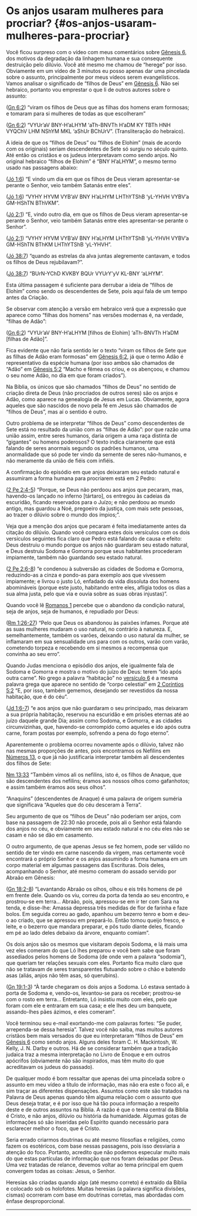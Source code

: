 # Os anjos usaram mulheres para procriar? {#os-anjos-usaram-mulheres-para-procriar}

Você ficou surpreso com o vídeo com meus comentários sobre [Gênesis 6](http://bibliaonline.com.br/acf/gn/6), dos motivos da degradação da linhagem humana e sua consequente destruição pelo dilúvio. Você até mesmo me chamou de “herege” por isso. Obviamente em um vídeo de 3 minutos eu posso apenas dar uma pincelada sobre o assunto, principalmente por meus vídeos serem evangelísticos. Vamos analisar o significado de “filhos de Deus” em [Gênesis 6](http://bibliaonline.com.br/acf/gn/6). Não sei hebraico, portanto vou emprestar o que li de outros autores sobre o assunto:

([Gn 6:2](http://bibliaonline.com.br/acf/gn/6/2)) “viram os filhos de Deus que as filhas dos homens eram formosas; e tomaram para si mulheres de todas as que escolheram”

([Gn 6:2](http://bibliaonline.com.br/acf/gn/6/2)) “VYUr’aV BNY-H’aLHYM ‘aTh-BNVTh H’aDM KY TBTh HNH VYQChV LHM NShYM MKL ‘aShUr BChUrV”. (Transliteração do hebraico).

A ideia de que os “filhos de Deus” ou “filhos de Elohim” (mais de acordo com os originais) seriam descendentes de Sete só surgiu no século quinto. Até então os cristãos e os judeus interpretavam como sendo anjos. No original hebraico “filhos de Elohim” é “BNY H’aLHYM”, o mesmo termo usado nas passagens abaixo:

([Jó 1:6](http://bibliaonline.com.br/acf/jó/1/6)) “E vindo um dia em que os filhos de Deus vieram apresentar-se perante o Senhor, veio também Satanás entre eles”.

([Jó 1:6](http://bibliaonline.com.br/acf/jó/1/6)) “VYHY HYVM VYB’aV BNY H’aLHYM LHThYTShB ‘yL-YHVH VYBV’a GM-HShTN BThVKM”.

([Jó 2:1](http://bibliaonline.com.br/acf/jó/2/1)) “E, vindo outro dia, em que os filhos de Deus vieram apresentar-se perante o Senhor, veio também Satanás entre eles apresentar-se perante o Senhor”.

([Jó 2:1](http://bibliaonline.com.br/acf/jó/2/1)) “VYHY HYVM VYB’aV BNY H’aLHYM LHThYTShB ‘yL-YHVH VYBV’a GM-HShTN BThKM LHThYTShB ‘yL-YHVH”.

([Jó 38:7](http://bibliaonline.com.br/acf/jó/38/7)) “quando as estrelas da alva juntas alegremente cantavam, e todos os filhos de Deus rejubilavam?”.

([Jó 38:7](http://bibliaonline.com.br/acf/jó/38/7)) “BUrN-YChD KVKBY BQUr VYUrY’yV KL-BNY ‘aLHYM”.

Esta última passagem é suficiente para derrubar a ideia de “filhos de Elohim” como sendo os descendentes de Sete, pois aqui fala de um tempo antes da Criação.

Se observar com atenção a versão em hebraico verá que a expressão que aparece como “filhas dos homens” nas versões modernas é, na verdade, “filhas de Adão”:

([Gn 6:2](http://bibliaonline.com.br/acf/gn/6/2)) “VYUr’aV BNY-H’aLHYM [filhos de Elohim] ‘aTh-BNVTh H’aDM [filhas de Adão]”.

Fica evidente que não faria sentido ler o texto “viram os filhos de Sete que as filhas de Adão eram formosas” em [Gênesis 6:2](http://bibliaonline.com.br/acf/gn/6/2), já que o termo Adão é representativo da espécie humana (por isso ambos são chamados de “Adão” em [Gênesis 5:2](http://bibliaonline.com.br/acf/gn/5/2) “Macho e fêmea os criou, e os abençoou, e chamou o seu nome Adão, no dia em que foram criados”).

Na Bíblia, os únicos que são chamados “filhos de Deus” no sentido de criação direta de Deus (não procriados de outros seres) são os anjos e Adão, como aparece na genealogia de Jesus em Lucas. Obviamente, agora aqueles que são nascidos de novo pela fé em Jesus são chamados de “filhos de Deus”, mas aí o sentido é outro.

Outro problema de se interpretar “filhos de Deus” como descendentes de Sete está no resultado da união com as “filhas de Adão”: por que razão uma união assim, entre seres humanos, daria origem a uma raça distinta de “gigantes” ou homens poderosos? O texto indica claramente que está falando de seres anormais segundo os padrões humanos, uma anormalidade que só pode ter vindo da semente de seres não-humanos, e não meramente da união de fiéis com infiéis.

A confirmação do episódio em que anjos deixaram seu estado natural e assumiram a forma humana para procriarem está em 2 Pedro:

([2 Pe 2:4-5](http://bibliaonline.com.br/acf/2pe/2/4-5)) “Porque, se Deus não perdoou aos anjos que pecaram, mas, havendo-os lançado no inferno [tártaro], os entregou às cadeias da escuridão, ficando reservados para o Juízo; e não perdoou ao mundo antigo, mas guardou a Noé, pregoeiro da justiça, com mais sete pessoas, ao trazer o dilúvio sobre o mundo dos ímpios;”.

Veja que a menção dos anjos que pecaram é feita imediatamente antes da citação do dilúvio. Quando você compara estes dois versículos com os dois versículos seguintes fica claro que Pedro está falando de causa e efeito: Deus destruiu o mundo porque os anjos não guardaram seu estado natural, e Deus destruiu Sodoma e Gomorra porque seus habitantes procederam impiamente, também não guardando seu estado natural.

([2 Pe 2:6-8](http://bibliaonline.com.br/acf/2pe/2/6-8)) “e condenou à subversão as cidades de Sodoma e Gomorra, reduzindo-as a cinza e pondo-as para exemplo aos que vivessem impiamente; e livrou o justo Ló, enfadado da vida dissoluta dos homens abomináveis (porque este justo, habitando entre eles, afligia todos os dias a sua alma justa, pelo que via e ouvia sobre as suas obras injustas)”.

Quando você lê [Romanos 1](http://bibliaonline.com.br/acf/rm/1) percebe que o abandono da condição natural, seja de anjos, seja de humanos, é repudiado por Deus:

([Rm 1:26-27](http://bibliaonline.com.br/acf/rm/1/26-27)) “Pelo que Deus os abandonou às paixões infames. Porque até as suas mulheres mudaram o uso natural, no contrário à natureza. E, semelhantemente, também os varões, deixando o uso natural da mulher, se inflamaram em sua sensualidade uns para com os outros, varão com varão, cometendo torpeza e recebendo em si mesmos a recompensa que convinha ao seu erro”.

Quando Judas menciona o episódio dos anjos, ele igualmente fala de Sodoma e Gomorra e mostra o motivo do juízo de Deus: terem “ido após outra carne”. No grego a palavra “habitação” no [versículo 6](http://bibliaonline.com.br/acf/jd/1/6) é a mesma palavra grega que aparece no sentido de “corpo celestial” em [2 Coríntios 5:2](http://bibliaonline.com.br/acf/2co/5/2) “E, por isso, também gememos, desejando ser revestidos da nossa habitação, que é do céu”.

([Jd 1:6-7](http://bibliaonline.com.br/acf/jd/1/6-7)) “e aos anjos que não guardaram o seu principado, mas deixaram a sua própria habitação, reservou na escuridão e em prisões eternas até ao juízo daquele grande Dia; assim como Sodoma, e Gomorra, e as cidades circunvizinhas, que, havendo-se corrompido como aqueles e ido após outra carne, foram postas por exemplo, sofrendo a pena do fogo eterno”.

Aparentemente o problema ocorreu novamente após o dilúvio, talvez não nas mesmas proporções de antes, pois encontramos os Nefilins em [Números 13](http://bibliaonline.com.br/acf/nm/13), o que já não justificaria interpretar também ali descendentes dos filhos de Sete:

[Nm 13:33](http://bibliaonline.com.br/acf/nm/13/33) “Também vimos ali os nefilins, isto é, os filhos de Anaque, que são descendentes dos nefilins; éramos aos nossos olhos como gafanhotos; e assim também éramos aos seus olhos”.

“Anaquins” (descendentes de Anaque) é uma palavra de origem suméria que significava “Aqueles que do céu desceram à Terra”.

Seu argumento de que os “filhos de Deus” não poderiam ser anjos, com base na passagem de 22:30 não procede, pois ali o Senhor está falando dos anjos no céu, e obviamente em seu estado natural e no céu eles não se casam e não se dão em casamento.

O outro argumento, de que apenas Jesus se fez homem, pode ser válido no sentido de ter vindo em carne nascendo da virgem, mas certamente você encontrará o próprio Senhor e os anjos assumindo a forma humana em um corpo material em algumas passagens das Escrituras. Dois deles, acompanhando o Senhor, até mesmo comeram do assado servido por Abraão em Gênesis:

([Gn 18:2-8](http://bibliaonline.com.br/acf/gn/18/2-8)) “Levantando Abraão os olhos, olhou e eis três homens de pé em frente dele. Quando os viu, correu da porta da tenda ao seu encontro, e prostrou-se em terra... Abraão, pois, apressou-se em ir ter com Sara na tenda, e disse-lhe: Amassa depressa três medidas de flor de farinha e faze bolos. Em seguida correu ao gado, apanhou um bezerro tenro e bom e deu-o ao criado, que se apressou em prepará-lo. Então tomou queijo fresco, e leite, e o bezerro que mandara preparar, e pôs tudo diante deles, ficando em pé ao lado deles debaixo da árvore, enquanto comiam”.

Os dois anjos são os mesmos que visitaram depois Sodoma, e lá mais uma vez eles comeram do que Ló lhes preparou e você bem sabe que foram assediados pelos homens de Sodoma (de onde vem a palavra “sodomia”), que queriam ter relações sexuais com eles. Portanto fica muito claro que não se tratavam de seres transparentes flutuando sobre o chão e batendo asas (aliás, anjos não têm asas, só querubins).

([Gn 19:1-3](http://bibliaonline.com.br/acf/gn/19/1-3)) “À tarde chegaram os dois anjos a Sodoma. Ló estava sentado à porta de Sodoma e, vendo-os, levantou-se para os receber; prostrou-se com o rosto em terra... Entretanto, Ló insistiu muito com eles, pelo que foram com ele e entraram em sua casa; e ele lhes deu um banquete, assando-lhes pães ázimos, e eles comeram”.

Você terminou seu e-mail exortando-me com palavras fortes: “Se puder, arrependa-se dessa heresia”. Talvez você não saiba, mas muitos autores cristãos bem mais versados do que eu interpretaram “filhos de Deus” em [Gênesis 6](http://bibliaonline.com.br/acf/gn/6) como sendo anjos. Alguns deles foram C. H. Mackintosh, W. Kelly, J. N. Darby e outros. Há de se considerar também que a tradição judaica traz a mesma interpretação no Livro de Enoque e em outros apócrifos (obviamente não são inspirados, mas têm muito do que acreditavam os judeus do passado).

De qualquer modo é bom ressaltar que apenas dei uma pincelada sobre o assunto em meu vídeo a título de informação, mas não era este o foco ali, e sim traçar as diferentes dispensações. Assuntos como este são tratados na Palavra de Deus apenas quando têm alguma relação com o assunto que Deus deseja tratar, e é por isso que há tão pouca informação a respeito deste e de outros assuntos na Bíblia. A razão é que o tema central da Bíblia é Cristo, e não anjos, dilúvio ou história da humanidade. Algumas gotas de informações só são inseridas pelo Espírito quando necessário para esclarecer melhor o foco, que é Cristo.

Seria errado criarmos doutrinas ou até mesmo filosofias e religiões, como fazem os esotéricos, com base nessas passagens, pois isso desviaria a atenção do foco. Portanto, acredito que não podemos especular muito mais do que estas partículas de informação que nos foram deixadas por Deus. Uma vez tratadas de relance, devemos voltar ao tema principal em quem convergem todas as coisas: Jesus, o Senhor.

Heresias são criadas quando algo (até mesmo correto) é extraído da Bíblia e colocado sob os holofotes. Muitas heresias (a palavra significa divisões, cismas) ocorreram com base em doutrinas corretas, mas abordadas com ênfase desproporcional.

*****